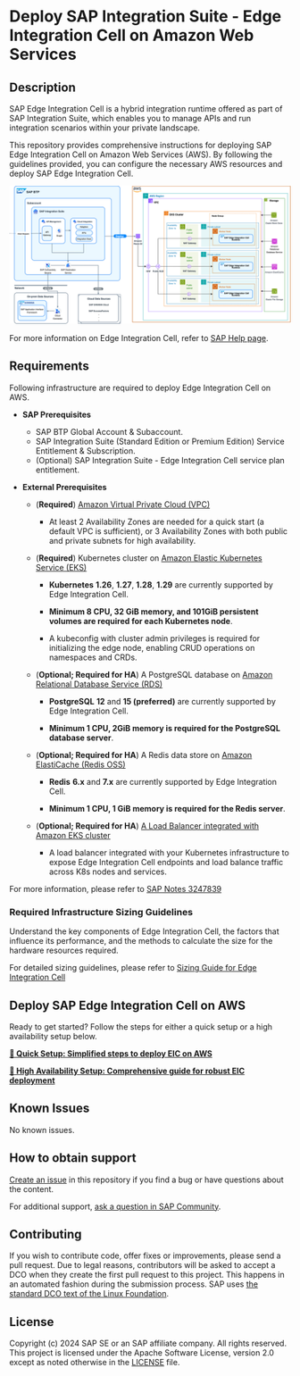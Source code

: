 # Deploy SAP Integration Suite - Edge Integration Cell on Amazon Web Services

## Description

SAP Edge Integration Cell is a hybrid integration runtime offered as part of SAP Integration Suite, which enables you to manage APIs and run integration scenarios within your private landscape.

This repository provides comprehensive instructions for deploying SAP Edge Integration Cell on Amazon Web Services (AWS). By following the guidelines provided, you can configure the necessary AWS resources and deploy SAP Edge Integration Cell.

![EIC Architecture HA](/assets/sap/ha-mode/sap-edge-integration-cell-aws-ha.png)

For more information on Edge Integration Cell, refer to [SAP Help page](https://help.sap.com/docs/integration-suite/sap-integration-suite/what-is-sap-integration-suite-edge-integration-cell).

## Requirements

Following infrastructure are required to deploy Edge Integration Cell on AWS.

- **SAP Prerequisites**

  - SAP BTP Global Account & Subaccount.
  - SAP Integration Suite (Standard Edition or Premium Edition) Service Entitlement & Subscription.
  - (Optional) SAP Integration Suite - Edge Integration Cell service plan entitlement.

- **External Prerequisites**

  - (**Required**) [Amazon Virtual Private Cloud (VPC)](https://docs.aws.amazon.com/vpc/latest/userguide/what-is-amazon-vpc.html)

    - At least 2 Availability Zones are needed for a quick start (a default VPC is sufficient), or 3 Availability Zones with both public and private subnets for high availability.

  - (**Required**) Kubernetes cluster on [Amazon Elastic Kubernetes Service (EKS)](https://docs.aws.amazon.com/eks/)

    - **Kubernetes** **1.26**, **1.27**, **1.28**, **1.29** are currently supported by Edge Integration Cell.

    - **Minimum 8 CPU, 32 GiB memory, and 101GiB persistent volumes are required for each Kubernetes node**.

    - A kubeconfig with cluster admin privileges is required for initializing the edge node, enabling CRUD operations on namespaces and CRDs.

  - (**Optional; Required for HA**) A PostgreSQL database on [Amazon Relational Database Service (RDS)](https://docs.aws.amazon.com/AmazonRDS/latest/UserGuide/Welcome.html)

    - **PostgreSQL** **12** and **15 (preferred)** are currently supported by Edge Integration Cell.

    - **Minimum 1 CPU, 2GiB memory is required for the PostgreSQL database server**.

  - (**Optional; Required for HA**) A Redis data store on [Amazon ElastiCache (Redis OSS)](https://docs.aws.amazon.com/AmazonElastiCache/latest/red-ug/WhatIs.html)

    - **Redis** **6.x** and **7.x** are currently supported by Edge Integration Cell.

    - **Minimum 1 CPU, 1 GiB memory is required for the Redis server**.

  - (**Optional; Required for HA**) [A Load Balancer integrated with Amazon EKS cluster](https://docs.aws.amazon.com/eks/latest/userguide/network-load-balancing.html)

    - A load balancer integrated with your Kubernetes infrastructure to expose Edge Integration Cell endpoints and load balance traffic across K8s nodes and services.

For more information, please refer to [SAP Notes 3247839](https://me.sap.com/notes/3247839)

### Required Infrastructure Sizing Guidelines

Understand the key components of Edge Integration Cell, the factors that influence its performance, and the methods to calculate the size for the hardware resources required.

For detailed sizing guidelines, please refer to [Sizing Guide for Edge Integration Cell](https://help.sap.com/docs/integration-suite/sap-integration-suite/sizing-guidelines)

## Deploy SAP Edge Integration Cell on AWS

Ready to get started? Follow the steps for either a quick setup or a high availability setup below.

[**🔗 Quick Setup: Simplified steps to deploy EIC on AWS**](/1-quick-setup.md)

[**🔗 High Availability Setup: Comprehensive guide for robust EIC deployment**](/2-high-availibility-setup.md)

## Known Issues

No known issues.

## How to obtain support

[Create an issue](https://github.com/SAP-samples/btp-edge-integration-cell-aws/issues) in this repository if you find a bug or have questions about the content.

For additional support, [ask a question in SAP Community](https://answers.sap.com/questions/ask.html).

## Contributing

If you wish to contribute code, offer fixes or improvements, please send a pull request. Due to legal reasons, contributors will be asked to accept a DCO when they create the first pull request to this project. This happens in an automated fashion during the submission process. SAP uses [the standard DCO text of the Linux Foundation](https://developercertificate.org/).

## License

Copyright (c) 2024 SAP SE or an SAP affiliate company. All rights reserved. This project is licensed under the Apache Software License, version 2.0 except as noted otherwise in the [LICENSE](LICENSE) file.
